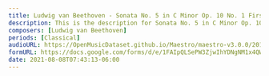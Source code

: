 ```yaml
---
title: Ludwig van Beethoven - Sonata No. 5 in C Minor Op. 10 No. 1 First Movement (1)
description: This is the description for Sonata No. 5 in C Minor Op. 10 No. 1 First Movement by Ludwig van Beethoven
composers: [Ludwig van Beethoven]
periods: [Classical]
audioURL: https://OpenMusicDataset.github.io/Maestro/maestro-v3.0.0/2011/MIDI-Unprocessed_23_R1_2011_MID--AUDIO_R1-D9_03_Track03_wav.midi
formURL: https://docs.google.com/forms/d/e/1FAIpQLSePW3ZjwIhYDNgNM1x4QWuGgL_RFCaoONW4kWkZ6OSr0iybGg/viewform
date: 2021-08-08T07:43:13-06:00
---
```

